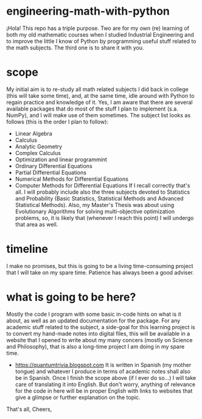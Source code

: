# engineering-math-with-python
¡Hola!
This repo has a triple purpose. Two are for my own (re) learning of both my old mathematic courses when I studied Industrial Engineering and to improve the little I know of Python by programming useful stuff related to the math subjects. The third one is to share it with you.

# scope
My initial aim is to re-study all math related subjects I did back in college (this will take some time), and, at the same time, idle around with Python to regain practice and knowledge of it.
Yes, I am aware that there are several available packages that do most of the stuff I plan to implement (s.a. NumPy), and I will make use of them sometimes.
The subject list looks as follows (this is the order I plan to follow):
* Linear Algebra
* Calculus
* Analytic Geometry
* Complex Calculus
* Optimization and linear programmint
* Ordinary Differential Equations
* Partial Differential Equations
* Numerical Methods for Differential Equations
* Computer Methods for Differential Equations
If I recall correctly that's all.
I will probably include also the three subjects devoted to Statistics and Probability (Basic Statistics, Statistical Methods and Advanced Statistical Methods).
Also, my Master's Thesis was about using Evolutionary Algorithms for solving multi-objective optimization problems, so, it is likely that (whenever I reach this point) I will undergo that area as well.

# timeline
I make no promises, but this is going to be a living time-consuming project that I will take on my spare time. Patience has always been a good adviser.

# what is going to be here?
Mostly the code I program with some basic in-code hints on what is it about, as well as an updated documentation for the package.
For any academic stuff related to the subject, a side-goal for this learning project is to convert my hand-made notes into digital files, this will be available in a website that I opened to write about my many concers (mostly on Science and Philosophy), that is also a long-time project I am doing in my spare time.
* https://quantumtrivia.blogspot.com
It is written in Spanish (my mother tongue) and whatever I produce in terms of academic notes shall also be in Spanish. Once I finish the scope above (if I ever do so...) I will take care of translating it into English. But don't worry, anything of relevance for the code in here will be in proper English with links to websites that give a glimpse or further explanation on the topic.

That's all,
Cheers,
